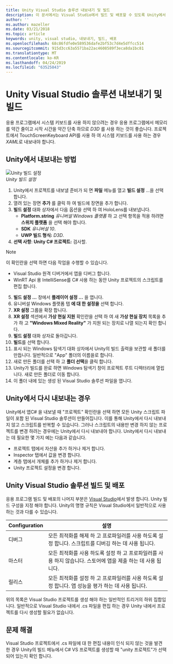 ```yaml
---
title: Unity Visual Studio 솔루션 내보내기 및 빌드
description: 이 문서에서는 Visual Studio에서 빌드 및 배포할 수 있도록 Unity에서 혼합 현실 프로젝트를 내보내는 방법을 간략하게 설명 합니다.
author: ''
ms.author: mazeller
ms.date: 03/21/2018
ms.topic: article
keywords: unity, visual studio, 내보내기, 빌드, 배포
ms.openlocfilehash: 68c86fdfe0e589536dafe2bf53c7d4e5dffcc514
ms.sourcegitcommit: 915d3cc63a5571ba22ac4608589f3eca8da1bc81
ms.translationtype: MT
ms.contentlocale: ko-KR
ms.lasthandoff: 04/24/2019
ms.locfileid: "63525843"
---
```

# <a name="exporting-and-building-a-unity-visual-studio-solution"></a>Unity Visual Studio 솔루션 내보내기 및 빌드

응용 프로그램에서 시스템 키보드를 사용 하지 않으려는 경우 응용 프로그램에서 메모리를 약간 줄이고 시작 시간을 약간 단축 하므로 *D3D* 를 사용 하는 것이 좋습니다. 프로젝트에서 TouchScreenKeyboard API를 사용 하 여 시스템 키보드를 사용 하는 경우 *XAML*로 내보내야 합니다.

## <a name="how-to-export-from-unity"></a>Unity에서 내보내는 방법

![Unity 빌드 설정](images/unitybuildsettings-300px.png)<br>
*Unity 빌드 설정*

1. Unity에서 프로젝트를 내보낼 준비가 되 면 **파일** 메뉴를 열고 **빌드 설정** ...을 선택 합니다.
2. 열려 있는 장면 **추가** 를 클릭 하 여 빌드에 장면을 추가 합니다.
3. **빌드 설정** 대화 상자에서 다음 옵션을 선택 하 여 HoloLens를 내보냅니다.
   * **Platform.string** *유니버설 Windows 플랫폼* 하 고 선택 항목을 적용 하려면 **스위치 플랫폼** 을 선택 해야 합니다.
   * **SDK** *유니버설 10*.
   * **UWP 빌드 형식:** *D3D*.
4. **선택 사항**: **Unity C# 프로젝트:** 검사할.

>[!NOTE]
>이 확인란을 선택 하면 다음 작업을 수행할 수 있습니다.
>* Visual Studio 원격 디버거에서 앱을 디버그 합니다.
>* WinRT Api 용 IntelliSense를 C# 사용 하는 동안 Unity 프로젝트의 스크립트를 편집 합니다.

5. **빌드 설정 ...** 창에서 **플레이어 설정 ...** 을 엽니다.
6. 유니버설 Windows 플랫폼 탭 **에 대 한 설정을** 선택 합니다.
7. **XR 설정** 그룹을 확장 합니다.
8. **XR 설정** 섹션에서 **가상 현실 지원** 확인란을 선택 하 여 새 **가상 현실 장치** 목록을 추가 하 고 **"Windows Mixed Reality"** 가 지원 되는 장치로 나열 되는지 확인 합니다.
9. **빌드 설정** 대화 상자로 돌아갑니다.
10. **빌드**를 선택 합니다.
11. 표시 되는 Windows 탐색기 대화 상자에서 Unity의 빌드 출력을 보관할 새 폴더를 만듭니다. 일반적으로 "App" 폴더의 이름을로 합니다.
12. 새로 만든 폴더를 선택 하 고 **폴더 선택**을 클릭 합니다.
13. Unity가 빌드를 완료 하면 Windows 탐색기 창이 프로젝트 루트 디렉터리에 열립니다. 새로 만든 폴더로 이동 합니다.
14. 이 폴더 내에 있는 생성 된 Visual Studio 솔루션 파일을 엽니다.

## <a name="when-to-re-export-from-unity"></a>Unity에서 다시 내보내는 경우

Unity에서 앱C# 을 내보낼 때 "프로젝트" 확인란을 선택 하면 모든 Unity 스크립트 파일이 포함 된 Visual Studio 솔루션이 만들어집니다. 이를 통해 Unity에서 다시 내보내지 않고 스크립트를 반복할 수 있습니다. 그러나 스크립트의 내용만 변경 하지 않는 프로젝트를 변경 하려는 경우에는 Unity에서 다시 내보내야 합니다. Unity에서 다시 내보내는 데 필요한 몇 가지 예는 다음과 같습니다.
* 프로젝트 탭에서 자산을 추가 하거나 제거 합니다.
* Inspector 탭에서 값을 변경 합니다.
* 계층 탭에서 개체를 추가 하거나 제거 합니다.
* Unity 프로젝트 설정을 변경 합니다.

## <a name="building-and-deploying-a-unity-visual-studio-solution"></a>Unity Visual Studio 솔루션 빌드 및 배포

응용 프로그램 빌드 및 배포의 나머지 부분은 [Visual Studio](using-visual-studio.md)에서 발생 합니다. Unity 빌드 구성을 지정 해야 합니다. Unity의 명명 규칙은 Visual Studio에서 일반적으로 사용 하는 것과 다를 수 있습니다.

|  Configuration  |  설명 | 
|----------|----------|
|  디버그  |  모든 최적화를 해제 하 고 프로파일러를 사용 하도록 설정 합니다. 스크립트를 디버깅 하는 데 사용 됩니다. | 
|  마스터  |  모든 최적화를 사용 하도록 설정 하 고 프로파일러를 사용 하지 않습니다. 스토어에 앱을 제출 하는 데 사용 됩니다. | 
|  릴리스  |  모든 최적화를 설정 하 고 프로파일러를 사용 하도록 설정 합니다. 앱 성능을 평가 하는 데 사용 됩니다. | 

위의 목록은 Visual Studio 프로젝트를 생성 해야 하는 일반적인 트리거의 하위 집합입니다. 일반적으로 Visual Studio 내에서 .cs 파일을 편집 하는 경우 Unity 내에서 프로젝트를 다시 생성할 필요가 없습니다.

## <a name="troubleshooting"></a>문제 해결

Visual Studio 프로젝트에서 .cs 파일에 대 한 편집 내용이 인식 되지 않는 것을 발견 한 경우 Unity의 빌드 메뉴에서 C# VS 프로젝트를 생성할 때 "unity 프로젝트"가 선택 되어 있는지 확인 합니다.
